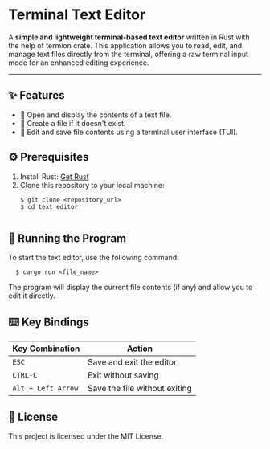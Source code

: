 # Terminal Text Editor

A **simple and lightweight terminal-based text editor** written in Rust with the help of termion crate. This application allows you to read, edit, and manage text files directly from the terminal, offering a raw terminal input mode for an enhanced editing experience.

---


## ✨ Features

- 📄 Open and display the contents of a text file.
- 📝 Create a file if it doesn't exist.
- 💾 Edit and save file contents using a terminal user interface (TUI).



## ⚙️ Prerequisites

1. Install Rust: [Get Rust](https://www.rust-lang.org/tools/install)
2. Clone this repository to your local machine:
   ```
   $ git clone <repository_url>
   $ cd text_editor


## 🚀 Running the Program

To start the text editor, use the following command:
```
  $ cargo run <file_name>
```
The program will display the current file contents (if any) and allow you to edit it directly.

## ⌨️ Key Bindings

| Key Combination       | Action                          |
|------------------------|---------------------------------|
| `ESC`                 | Save and exit the editor       |
| `CTRL-C`              | Exit without saving      |
| `Alt + Left Arrow`    | Save the file without exiting  |


## 📜 License

This project is licensed under the MIT License.

